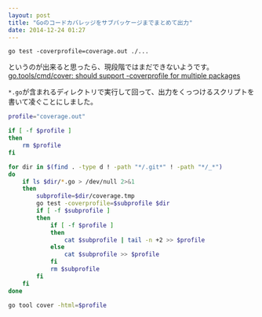 ```yaml
---
layout: post
title: "Goのコードカバレッジをサブパッケージまでまとめて出力"
date: 2014-12-24 01:27
---
```



```
go test -coverprofile=coverage.out ./...
```

というのが出来ると思ったら、現段階ではまだできないようです。  
[go.tools/cmd/cover: should support -coverprofile for multiple packages](https://github.com/golang/go/issues/6909)

`*.go`が含まれるディレクトリで実行して回って、出力をくっつけるスクリプトを書いて凌ぐことにしました。


```bash
profile="coverage.out"

if [ -f $profile ]
then
    rm $profile
fi

for dir in $(find . -type d ! -path "*/.git*" ! -path "*/_*")
do
    if ls $dir/*.go > /dev/null 2>&1
    then
        subprofile=$dir/coverage.tmp
        go test -coverprofile=$subprofile $dir
        if [ -f $subprofile ]
        then
            if [ -f $profile ]
            then
                cat $subprofile | tail -n +2 >> $profile
            else
                cat $subprofile >> $profile
            fi
            rm $subprofile
        fi
    fi
done

go tool cover -html=$profile
```
